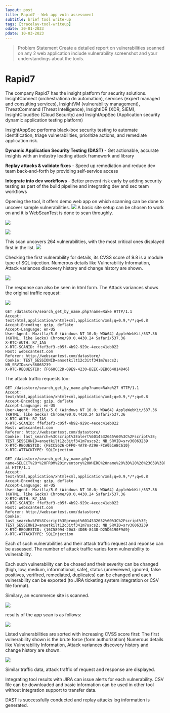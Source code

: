 ```yaml
---
layout: post
title: Rapid7 - Web app vuln assessment
subtitle: brief tool write-up
tags: [tracelay-tool-writeup]
odate: 30-01-2023
pdate: 10-03-2023
---
```

> Problem Statement
> Create a detailed report on vulnerabilities scanned on any 2 web application include vulnerability screenshot and your understandings about the tools.

# Rapid7
The company Rapid7 has the insight platform for security solutions. InsightConnect (orchestrationa dn automation), services (expert managed and consulting services), InsightVM (vulnerability management), ThreatCommand (Threat Intelligence), InsightIDR (XDR, SIEM), InsightCloudSec (Cloud Security) and InsightAppSec (Application security dynamic application testing platform) 

InsightAppSec performs black-box security testing to automate identification, triage vulnerabilities, prioritize actions, and remediate application risk.

**Dynamic Application Security Testing (DAST)**  - Get actionable, accurate insights with an industry leading attack framework and library

**Replay attacks & validate fixes** - Speed up remediation and reduce dev team back-and-forth by providing self-service access

**Integrate into dev workflows** - Better prevent risk early by adding security testing as part of the build pipeline and integrating dev and sec team workflows

Opening the tool, it offers demo web app on which scanning can be done to uncover sample vulnerabilities.
![](../../../assets/images/rapid7_tool_task4/choose1.png)
A basic site setup can be chosen to work on and it is WebScanTest is done to scan throughly.

![](../../../assets/images/rapid7_tool_task4/choose2.png)

![](../../../assets/images/rapid7_tool_task4/output1.png)

This scan uncovers 264 vulnerabilities, with the most critical ones displayed first in the list.
![](../../../assets/images/rapid7_tool_task4/vulns.png)

Checking the first vulnerability for details, its CVSS score of 9.8 is a module type of SQL injection. Numerous details like Vulnerability Information, Attack variances discovery history and change history are shown.

![](../../../assets/images/rapid7_tool_task4/vuln1a.png)

The response can also be seen in html form. The Attack variances shows the original traffic request:

![](../../../assets/images/rapid7_tool_task4/vuln1b.png)

```
GET /datastore/search_get_by_name.php?name=Rake HTTP/1.1
Accept: text/html,application/xhtml+xml,application/xml;q=0.9,*/*;q=0.8
Accept-Encoding: gzip, deflate
Accept-Language: en-US
User-Agent: Mozilla/5.0 (Windows NT 10.0; WOW64) AppleWebKit/537.36 (KHTML, like Gecko) Chrome/90.0.4430.24 Safari/537.36
X-RTC-AUTH: R7_IAS
X-RTC-SCANID: ffef3ef3-c05f-4b92-929c-4ecec41eb022
Host: webscantest.com
Referer: http://webscantest.com/datastore/
Cookie: TEST_SESSIONID=ansetkilt12c3itf341m7uscs2; NB_SRVID=srv36063239
X-RTC-REQUESTID: {F668CC2D-09E9-4230-BEEC-BEB664814846}
```

The attack traffic requests too:

```
GET /datastore/search_get_by_name.php?name=Rake%27 HTTP/1.1
Accept: text/html,application/xhtml+xml,application/xml;q=0.9,*/*;q=0.8
Accept-Encoding: gzip, deflate
Accept-Language: en-US
User-Agent: Mozilla/5.0 (Windows NT 10.0; WOW64) AppleWebKit/537.36 (KHTML, like Gecko) Chrome/90.0.4430.24 Safari/537.36
X-RTC-AUTH: R7_IAS
X-RTC-SCANID: ffef3ef3-c05f-4b92-929c-4ecec41eb022
Host: webscantest.com
Referer: http://webscantest.com/datastore/
Cookie: last_search=%3Cscript%3Ealert%6014532645%60%3C%2Fscript%3E; TEST_SESSIONID=ansetkilt12c3itf341m7uscs2; NB_SRVID=srv36063239
X-RTC-REQUESTID: {FECC5626-DFF0-4A78-A29A-FCA051ABC610}
X-RTC-ATTACKTYPE: SQLInjection
```

```
GET /datastore/search_get_by_name.php?name=SELECT%20*%20FROM%20inventory%20WHERE%20name%20%3D%20%26%23039%3BRake%26%23039%3B%26%23039%3B%0A%09%09%09%09%09%09%3Ctr%20style%3D%22height:20%25%3B%20vertical-al HTTP/1.1
Accept: text/html,application/xhtml+xml,application/xml;q=0.9,*/*;q=0.8
Accept-Encoding: gzip, deflate
Accept-Language: en-US
User-Agent: Mozilla/5.0 (Windows NT 10.0; WOW64) AppleWebKit/537.36 (KHTML, like Gecko) Chrome/90.0.4430.24 Safari/537.36
X-RTC-AUTH: R7_IAS
X-RTC-SCANID: ffef3ef3-c05f-4b92-929c-4ecec41eb022
Host: webscantest.com
Referer: http://webscantest.com/datastore/
Cookie: last_search=%F6%3Cscript%3Eprompt%6014532652%60%3C%2Fscript%3E; TEST_SESSIONID=ansetkilt12c3itf341m7uscs2; NB_SRVID=srv36063239
X-RTC-REQUESTID: {16C58994-20A3-4D0B-8438-D25D6190F9A9}
X-RTC-ATTACKTYPE: SQLInjection
```

Each of such vulnerabilities and their attack traffic request and reponse can be assessed. The number of attack traffic varies form vulnerability to vulnerability.

Each such vulnerability can be chosed and their severity can be changed (high, low, medium, informational, safe), status (unreviewed, ignored, false positives, verifired, remediated, duplicates) can be changed and each vulnerability can be exported (to JIRA ticketing system integration or CSV file format).

Similary, an ecommerce site is scanned.

![](../../../assets/images/rapid7_tool_task4/app2.png)

results of the app scan is as follows:

![](../../../assets/images/rapid7_tool_task4/app2results.png)

Listed vulnerabilities are sorted with increasing CVSS score first:
The first vulnerability shown is the brute force (form authorization)
Numerous details like Vulnerability Information, Attack variances discovery history and change history are shown.

![](../../../assets/images/rapid7_tool_task4/app2resultsB.png)

Similar traffic data, attack traffic of request and response are displayed.

Integrating tool results with JIRA can issue alerts for each vulnerability.
CSV file can be downloaded and basic information can be used in other tool without integration support to transfer data.

DAST is successfully conducted and replay attacks log information is generated.